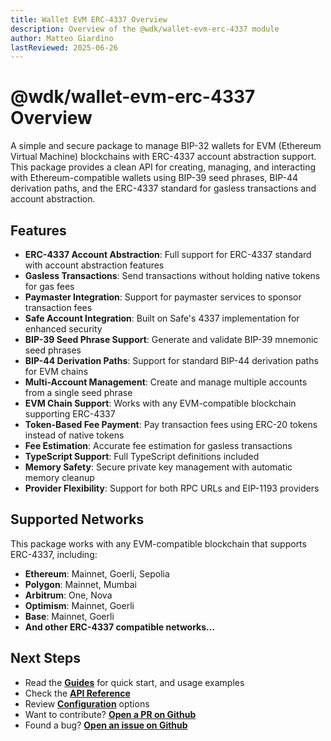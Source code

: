 ```yaml
---
title: Wallet EVM ERC-4337 Overview
description: Overview of the @wdk/wallet-evm-erc-4337 module
author: Matteo Giardino
lastReviewed: 2025-06-26
---
```


# @wdk/wallet-evm-erc-4337 Overview

A simple and secure package to manage BIP-32 wallets for EVM (Ethereum Virtual Machine) blockchains with ERC-4337 account abstraction support. This package provides a clean API for creating, managing, and interacting with Ethereum-compatible wallets using BIP-39 seed phrases, BIP-44 derivation paths, and the ERC-4337 standard for gasless transactions and account abstraction.

## Features

- **ERC-4337 Account Abstraction**: Full support for ERC-4337 standard with account abstraction features
- **Gasless Transactions**: Send transactions without holding native tokens for gas fees
- **Paymaster Integration**: Support for paymaster services to sponsor transaction fees
- **Safe Account Integration**: Built on Safe's 4337 implementation for enhanced security
- **BIP-39 Seed Phrase Support**: Generate and validate BIP-39 mnemonic seed phrases
- **BIP-44 Derivation Paths**: Support for standard BIP-44 derivation paths for EVM chains
- **Multi-Account Management**: Create and manage multiple accounts from a single seed phrase
- **EVM Chain Support**: Works with any EVM-compatible blockchain supporting ERC-4337
- **Token-Based Fee Payment**: Pay transaction fees using ERC-20 tokens instead of native tokens
- **Fee Estimation**: Accurate fee estimation for gasless transactions
- **TypeScript Support**: Full TypeScript definitions included
- **Memory Safety**: Secure private key management with automatic memory cleanup
- **Provider Flexibility**: Support for both RPC URLs and EIP-1193 providers

## Supported Networks

This package works with any EVM-compatible blockchain that supports ERC-4337, including:

- **Ethereum**: Mainnet, Goerli, Sepolia
- **Polygon**: Mainnet, Mumbai
- **Arbitrum**: One, Nova
- **Optimism**: Mainnet, Goerli
- **Base**: Mainnet, Goerli
- **And other ERC-4337 compatible networks...**

## Next Steps

- Read the **[Guides](guides.md)** for quick start, and usage examples
- Check the **[API Reference](api-reference.md)** 
- Review **[Configuration](configuration.md)** options
- Want to contribute? **[Open a PR on Github](https://github.com/tetherto/wdk-wallet-evm-erc-4337)**
- Found a bug? **[Open an issue on Github](https://github.com/tetherto/wdk-wallet-evm-erc-4337/issues)** 